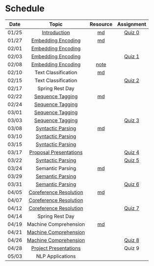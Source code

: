 Schedule
=====

|Date | Topic | Resource | Assignment |
|:---:|:---:|:---:|:---:|
|01/25| [Introduction](https://emory.zoom.us/rec/share/xL4YqPtVdPrb_1H6FB7zs6kfKm-XIUB0QwglSpq88-ue3lQSF_s1ifYHR03lb5mP.leLwQqA3y0V_BMVL) | [md](syllabus.md) | [Quiz 0](quiz/quiz0.md) |
|01/27| [Embedding Encoding](https://emory.zoom.us/rec/share/uj8gb8LVPEpbPmey5KS-QsD4XbmSIRcRFo4YmiOvRroRibpFRGKChmASU-YUOfv7.3dIEGQ_hLL00liVR) | [md](embedding_encoding.md) |  |
|02/01| [Embedding Encoding](https://emory.zoom.us/rec/play/eKZp5HLwkKDuNW5rlzbx7B31EREkSsYrqlXzCPcSZ1ydiPg_HQUeH5bEvszHUEzEkVe2dBWpkbpFMKnq.kSqR_wby1ZRIjcRZ) |  |  |
|02/03| [Embedding Encoding](https://emory.zoom.us/rec/share/3wHSp8M_bqiITrFZJyh5Kd-kHERrBo42Spl5wFFpHi2x4vwU2uJLphS73F4RE97t.Txq1CvV5F0uARfvS) |  | [Quiz 1](quiz/quiz1.md) |
|02/08| [Embedding Encoding](https://emory.zoom.us/rec/share/oCW2sAlu9LqdJYsk0galaId0gFFwdMjwpTuVm6CVDsw9jEB9M6vYL52_Mx_RO1e7.gcse2QXzmRjIDxfB) | [note](https://drive.google.com/file/d/1yE9SzpnkH4iDFfxbMInSwoaE07IdEWwK/view?usp=sharing) |  |
|02/10| Text Classification | [md](text_classification.md) |  |
|02/15| Text Classification |  | [Quiz 2](quiz/quiz2.md) |
|02/17| Spring Rest Day |  |  |
|02/22| [Sequence Tagging](https://emory.zoom.us/rec/share/L01jwxrlLbXZmAjeQ74K9UiZqEivhIKh9qOMszElrs4acwaKTf0H4k4pNaRTKF_D.MtMdFJpLPDF4SNXf) | [md](sequence_tagging.md) |  |
|02/24| [Sequence Tagging](https://emory.zoom.us/rec/share/w6X_TJzl33o9wH4pCOOPYIGI1f5SfvUmiACscxLpuSA9vbHxGwQZsz8W9iGOFWmR.A3iDCQYvbrAJyR_E) |  |  |
|03/01| [Sequence Tagging](https://emory.zoom.us/rec/share/a5h829ujlojOEHiUNFGEdsNUOq2RmIeApkdE4j8BUq3ni1iDylJDCjIqiaZDsDP7.LmzVxietB9Pi91YA) |  |  |
|03/03| [Sequence Tagging](https://emory.zoom.us/rec/share/bfxJkFSoM4Dgz4vtETzs9L2JFt5Z6tjGUuiKflK-GQOwSb2nAKJWqtS-W7R6C55X.Uy9ukr9o5aReIPVg)  |  | [Quiz 3](quiz/quiz3.md) |
|03/08| [Syntactic Parsing](https://emory.zoom.us/rec/share/QUrjkNWi7JI1kf3-DNiC46DT0EiSIf0wAGhZnLpZ0vl7-wPcuDy34Fty5z057TEU.Ew8r_aj8bgsLubwi) | [md](syntactic_parsing.md) |  |
|03/10| [Syntactic Parsing](https://emory.zoom.us/rec/share/xNFEEHLS536aXuVxtytPaTTJuMYc6Tdj74Nmdubn6ChYOS3tVOT2U2LMSAGJiNTA.-Jtu9fuZssTRog5C) |  |  |
|03/15| [Syntactic Parsing](https://emory.zoom.us/rec/share/Tf8XzBDcO5jpWpjA95A2dXLuva8s4fMV0hOauA9OlEu1PRJiMEhZiriHg94_PrcT.Cfpru_WPyRdxM0W4?startTime=1615411357000) |  |  |
|03/17| [Proposal Presentations](https://emory.zoom.us/rec/share/QMDaMlN6ZzMIK7KRb_o_pJeszO2021K5sd1YI4Ze8jEq9FjHF3Bs_QWKSEnnSFW8.8wRK1hcPuBmKOsX7) |  | [Quiz 4](quiz/quiz4.md) |
|03/22| [Syntactic Parsing](https://emory.zoom.us/rec/share/8I1OapPppA9_JbgpZ2PhoqIMP8KZkARq95bs0TMIb8rBm_kZ4nIiivNxtLmkQNCh.PXzGLPH92lfEGw9R?startTime=1616444482000) |  | [Quiz 5](quiz/quiz5.md) |
|03/24| Semantic Parsing | [md](semantic_parsing.md) |  |
|03/29| [Semantic Parsing](https://emory.zoom.us/rec/share/h7tFjt9NdgD29Mi5SCA7ed98jqDO8NdU4r159Xu_vdVWHe4bfJpme1BZjuIAek2v.BcLErZ31gLyPT5Yf) |  |  |
|03/31| [Semantic Parsing](https://emory.zoom.us/rec/share/g5j-NZlghb18GcCuS8t_hWTk6OKTt7FB5L3mVmEbLdbk_94-OYR0K5PkcUPkaRk.uO1mLF_OXRIW0jAP?startTime) |  | [Quiz 6](quiz/quiz6.md) |
|04/05| [Coreference Resolution](https://emory.zoom.us/rec/share/SA3HuUDueUcd4HvOpKskIxmRfBSwT_oWmLy3Js71B2aLGKJeQosRkAYcKg51AGEv.ov8T0qm_tDR_yKpM) | [md](coreference_resolution.md) |  |
|04/07| [Coreference Resolution](https://emory.zoom.us/rec/share/_BnrRzeRVdWjQuEbXcXpnkPKkfjZ6-dkLskvpVU1jfY4JCruNqG5PsmNt0zcL-KD.bIEICqulH62o-2ol) |  |  |
|04/12| [Coreference Resolution](https://emory.zoom.us/rec/share/OQXk7lgBZicEmfokTs-L5LIB4Seuof9UEQs4BcyPm0dnLx_LMOUtGHH2QIe-wf1O.yae4CLrDnuDJIOIR) |  | [Quiz 7](quiz/quiz7.md) |
|04/14| Spring Rest Day |  |  |
|04/19| Machine Comprehension  | [md](machine_comprehension.md) |  |
|04/21| [Machine Comprehension](https://emory.zoom.us/rec/share/UuNwxE4HzRkUl88ZPXS3lj5_GCfOpgihf9vTd3UZwj76SqvSx20UmgX8f4Mw0_Nv.0VDcIsqEEoY7pZTH)  |  |  |
|04/26| [Machine Comprehension](https://emory.zoom.us/rec/share/SVOQACl0XaTcHcdrj6QGksJL64bieMVl5ufm4r-7k4sREvs44WQ_R4F4EPFkx1vf.OVEXTJNJVn38A840) |  | [Quiz 8](quiz/quiz8.md) |
|04/28| [Project Presentations](https://emory.zoom.us/rec/share/anlrDSYKbn5SWW6yq5d4kRntoUZ3G2NGDrKwf5gkqPvVeqC7gAUQHpF5QnpMtv2L.4EnFaxDGs_ruV7Be) |  | Quiz 9 |
|05/03| NLP Applications |  |  |



<!-- 
0: 2
1: 4
2: 4
3: 4
4: 4
5: 3
6: 4
7: 4
8: 4
9: 3 -->

